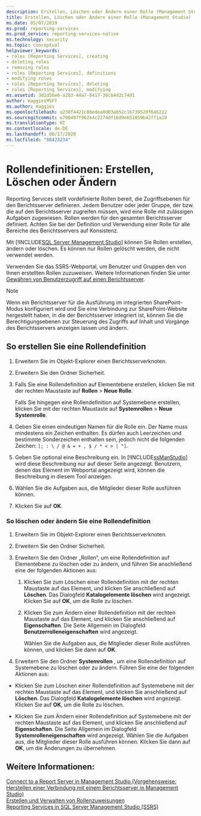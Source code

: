 ```yaml
---
description: Erstellen, Löschen oder Ändern einer Rolle (Management Studio)
title: Erstellen, Löschen oder Ändern einer Rolle (Management Studio) | Microsoft-Dokumentation
ms.date: 05/07/2019
ms.prod: reporting-services
ms.prod_service: reporting-services-native
ms.technology: security
ms.topic: conceptual
helpviewer_keywords:
- roles [Reporting Services], creating
- deleting roles
- removing roles
- roles [Reporting Services], definitions
- modifying roles
- roles [Reporting Services], deleting
- roles [Reporting Services], modifying
ms.assetid: 3d1d56e6-a283-44a7-8417-36cb4d2c74d1
author: maggiesMSFT
ms.author: maggies
ms.openlocfilehash: a238f4421c86edea0d03ab52c1b739520f646222
ms.sourcegitcommit: e700497f962e4c2274df16d9e651059b42ff1a10
ms.translationtype: HT
ms.contentlocale: de-DE
ms.lasthandoff: 08/17/2020
ms.locfileid: "88423234"
---
```

# <a name="role-definitions---create-delete-or-modify"></a>Rollendefinitionen: Erstellen, Löschen oder Ändern

Reporting Services stellt vordefinierte Rollen bereit, die Zugriffsebenen für den Berichtsserver definieren. Jedem Benutzer oder jeder Gruppe, der bzw. die auf den Berichtsserver zugreifen müssen, wird eine Rolle mit zulässigen Aufgaben zugewiesen. Rollen werden für den gesamten Berichtsserver definiert. Achten Sie bei der Definition und Verwendung einer Rolle für alle Bereiche des Berichtsservers auf Konsistenz.

Mit [!INCLUDE[SQL Server Management Studio](../../includes/ssmanstudiofull-md.md)] können Sie Rollen erstellen, ändern oder löschen. Es können nur Rollen gelöscht werden, die nicht verwendet werden.

 Verwenden Sie das SSRS-Webportal, um Benutzer und Gruppen den von Ihnen erstellten Rollen zuzuweisen. Weitere Informationen finden Sie unter [Gewähren von Benutzerzugriff auf einen Berichtsserver](../../reporting-services/security/grant-user-access-to-a-report-server.md).

> [!NOTE]  
>Wenn ein Berichtsserver für die Ausführung im integrierten SharePoint-Modus konfiguriert wird und Sie eine Verbindung zur SharePoint-Website hergestellt haben, in die der Berichtsserver integriert ist, können Sie die Berechtigungsebenen zur Steuerung des Zugriffs auf Inhalt und Vorgänge des Berichtsservers anzeigen lassen und ändern.

## <a name="to-create-a-role-definition"></a>So erstellen Sie eine Rollendefinition

1. Erweitern Sie im Objekt-Explorer einen Berichtsserverknoten.

2. Erweitern Sie den Ordner Sicherheit.

3. Falls Sie eine Rollendefinition auf Elementebene erstellen, klicken Sie mit der rechten Maustaste auf **Rollen** > **Neue Rolle**.

    Falls Sie hingegen eine Rollendefinition auf Systemebene erstellen, klicken Sie mit der rechten Maustaste auf **Systemrollen** > **Neue Systemrolle**.

4. Geben Sie einen eindeutigen Namen für die Rolle ein. Der Name muss mindestens ein Zeichen enthalten. Es dürfen auch Leerzeichen und bestimmte Sonderzeichen enthalten sein, jedoch nicht die folgenden Zeichen: `[; : \ / @ & = + , $ / * < > | "]`.

5. Geben Sie optional eine Beschreibung ein. In [!INCLUDE[ssManStudio](../../includes/ssmanstudio-md.md)] wird diese Beschreibung nur auf dieser Seite angezeigt. Benutzern, denen das Element im Webportal angezeigt wird, können die Beschreibung in diesem Tool anzeigen.

6. Wählen Sie die Aufgaben aus, die Mitglieder dieser Rolle ausführen können.

7. Klicken Sie auf **OK**.

### <a name="to-delete-or-modify-a-role-definition"></a>So löschen oder ändern Sie eine Rollendefinition  

1. Erweitern Sie im Objekt-Explorer einen Berichtsserverknoten.

2. Erweitern Sie den Ordner Sicherheit.

3. Erweitern Sie den Ordner „Rollen“, um eine Rollendefinition auf Elementebene zu löschen oder zu ändern, und führen Sie anschließend eine der folgenden Aktionen aus:

    1. Klicken Sie zum Löschen einer Rollendefinition mit der rechten Maustaste auf das Element, und klicken Sie anschließend auf **Löschen**. Das Dialogfeld **Katalogelemente löschen** wird angezeigt. Klicken Sie auf **OK**, um die Rolle zu löschen.
  
    2. Klicken Sie zum Ändern einer Rollendefinition mit der rechten Maustaste auf das Element, und klicken Sie anschließend auf **Eigenschaften**. Die Seite Allgemein im Dialogfeld **Benutzerrolleneigenschaften** wird angezeigt.

         Wählen Sie die Aufgaben aus, die Mitglieder dieser Rolle ausführen können, und klicken Sie dann auf **OK**.
  
4. Erweitern Sie den Ordner **Systemrollen** , um eine Rollendefinition auf Systemebene zu löschen oder zu ändern. Führen Sie eine der folgenden Aktionen aus:

- Klicken Sie zum Löschen einer Rollendefinition auf Systemebene mit der rechten Maustaste auf das Element, und klicken Sie anschließend auf **Löschen**. Das Dialogfeld **Katalogelemente löschen** wird angezeigt. Klicken Sie auf **OK**, um die Rolle zu löschen.

- Klicken Sie zum Ändern einer Rollendefinition auf Systemebene mit der rechten Maustaste auf das Element, und klicken Sie anschließend auf **Eigenschaften**. Die Seite Allgemein im Dialogfeld **Systemrolleneigenschaften** wird angezeigt. Wählen Sie die Aufgaben aus, die Mitglieder dieser Rolle ausführen können. Klicken Sie dann auf **OK**, um die Änderungen zu übernehmen.

## <a name="see-also"></a>Weitere Informationen:

 [Connect to a Report Server in Management Studio (Vorgehensweise: Herstellen einer Verbindung mit einem Berichtsserver in Management Studio)](../../reporting-services/tools/connect-to-a-report-server-in-management-studio.md)  
 [Erstellen und Verwalten von Rollenzuweisungen](../../reporting-services/security/create-and-manage-role-assignments.md)  
 [Reporting Services in SQL Server Management Studio (SSRS)](../../reporting-services/tools/reporting-services-in-sql-server-management-studio-ssrs.md)
